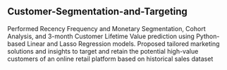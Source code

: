 ## Customer-Segmentation-and-Targeting

Performed Recency Frequency and Monetary Segmentation, Cohort Analysis, and 3-month Customer Lifetime Value prediction using Python-based Linear and Lasso Regression models. 
Proposed tailored marketing solutions and insights to target and retain the potential high-value customers of an online retail platform based on historical sales dataset
